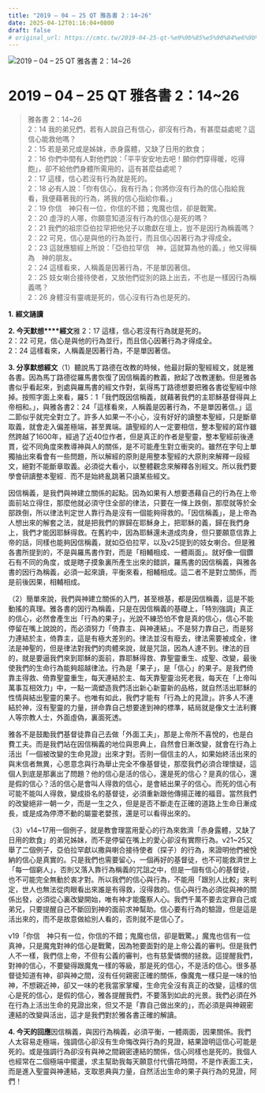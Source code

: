 ```yaml
---
title: "2019 – 04 – 25 QT 雅各書 2：14~26"
date: 2025-04-12T01:16:04+0800
draft: false
# original_url: https://cmtc.tw/2019-04-25-qt-%e9%9b%85%e5%90%84%e6%9b%b8-2%ef%bc%9a1426
---
```


![2019 – 04 – 25 QT 雅各書 2：14\~26](/images/qt.jpg   "2019 – 04 – 25 QT 雅各書 2：14\~26")

# 2019 – 04 – 25 QT 雅各書 2：14\~26

> 雅各書 2：14\~26  
> 2：14 我的弟兄們，若有人說自己有信心，卻沒有行為，有甚麼益處呢？這信心能救他嗎？  
> 2：15 若是弟兄或是姊妹，赤身露體，又缺了日用的飲食；  
> 2：16 你們中間有人對他們說：「平平安安地去吧！願你們穿得暖，吃得飽」，卻不給他們身體所需用的，這有甚麼益處呢？  
> 2：17 這樣，信心若沒有行為就是死的。  
> 2：18 必有人說：「你有信心，我有行為；你將你沒有行為的信心指給我看，我便藉著我的行為，將我的信心指給你看。」  
> 2：19 你信　神只有一位，你信的不錯；鬼魔也信，卻是戰驚。  
> 2：20 虛浮的人哪，你願意知道沒有行為的信心是死的嗎？  
> 2：21 我們的祖宗亞伯拉罕把他兒子以撒獻在壇上，豈不是因行為稱義嗎？  
> 2：22 可見，信心是與他的行為並行，而且信心因著行為才得成全。  
> 2：23 這就應驗經上所說：「亞伯拉罕信　神，這就算為他的義。」他又得稱為　神的朋友。  
> 2：24 這樣看來，人稱義是因著行為，不是單因著信。  
> 2：25 妓女喇合接待使者，又放他們從別的路上出去，不也是一樣因行為稱義嗎？  
> 2：26 身體沒有靈魂是死的，信心沒有行為也是死的。

**1.** **經文誦讀**

**2. 今天默想****經文**雅 2：17 這樣，信心若沒有行為就是死的。  
2：22 可見，信心是與他的行為並行，而且信心因著行為才得成全。  
2：24 這樣看來，人稱義是因著行為，不是單因著信。

**3. 分享默想經文**（1）聽說馬丁路德在改教的時候，他最討厭的聖經經文，就是雅各書。因為馬丁路德從羅馬書恢復了因信稱義的教義，掀起了改教運動。但是雅各書似乎看起來，到處與羅馬書的經文作對，氣得馬丁路德想要把雅各書從聖經中除掉。按照字面上來看，羅5：1「我們既因信稱義，就藉著我們的主耶穌基督得與上帝相和。」，與雅各書2：24「這樣看來，人稱義是因著行為，不是單因著信。」這二節似乎就完全對立了。許多人如果一不小心，沒有好好的讀整本聖經，只是斷章取義，就會走入偏差極端，甚至異端。讀聖經的人一定要相信，整本聖經的寫作雖然跨越了1600年，經過了近40位作者，但是真正的作者是聖靈，整本聖經前後連貫，從不同角度來教導神與人的關係，是不可能產生對立衝突的。雖然在字句上單獨抽出來看會有一些問題，所以解經的原則是用整本聖經的大原則來解釋一段經文，絕對不能斷章取義。必須從大看小，以整體觀念來解釋各別經文。所以我們要學會研讀整本聖經．而不是始終亂跳著只讀某些經文。

因信稱義，是我們與神建立關係的起點。因為如果有人想要憑藉自己的行為在上帝面前站立得住，那麼他就必須守住全部的律法，只要在一條上跌倒，那麼就等於全部跌倒，所以律法判定世人靠行為是沒有一個能夠得救的。「因信稱義」，是上帝為人想出來的解套之法，就是把我們的罪歸在耶穌身上，把耶穌的義，歸在我們身上，我們才能因耶穌得救。在舊約中，因為耶穌還未道成肉身，但只要願意信靠上帝的話，同樣也能夠因信稱義，就如亞伯拉罕，以及v25提到的妓女喇合。但是雅各書所提到的，不是與羅馬書作對，而是「相輔相成、一體兩面」。就好像一個鑽石有不同的角度，或是瞎子摸象裏所產生出來的錯誤，羅馬書的因信稱義，與雅各書的因行為稱義，必須一起來讀，平衡來看，相輔相成。這二者不是對立關係，而是前後因果，相輔相成。

（2）簡單來說，我們與神建立關係的入門，甚至根基，都是因信稱義，這是不能動搖的真理。雅各書的因行為稱義，只是在因信稱義的基礎上，「特別強調」真正的信心，必然會產生出「行為的果子」，光說不練恐怕不會是真的信心，信心不能停留在嘴上說說的，而必須努力「倚靠主、與神連結」。不是努力靠自己，而是努力連結於主，倚靠主，這是有極大差別的。律法並沒有廢去，律法需要被成全，律法是神聖的，但是律法對我們的肉體來說，就是咒詛，因為人達不到。律法的目的，就是要逼我們來到耶穌的面前，靠耶穌得救、靠聖靈重生、成聖、改變，最後使我們的生命行為能夠超越律法。行為是「果子」，是「信心」的果子。是我們倚靠主得救、倚靠聖靈重生，每天連結於主、每天靠聖靈治死老我，每天在「上帝叫萬事互相效力」中，一點一滴塑造我們活出新心新靈新的品格，就自然活出耶穌的性情與結出聖靈的果子。也唯有如此，我們才能有「行為上的見證」。許多人不連結於神，沒有聖靈的力量，拼命靠自己想要達到神的標準，結局就是像文士法利賽人等宗教人士，外面虛偽，裏面死透。

雅各不是鼓勵我們基督徒靠自己去做「外面工夫」，那是上帝所不喜悅的，也是白費工夫。而是我們站在因信稱義的地位與恩典上，自然會日漸改變，就會在行為上活出「一個被改變的生命見證」出來才對。否則一個信主的人，如果始終活出來的與末信者無異，心思意念與行為舉止完全不像基督徒，那麼我們必須合理懷疑，這個人到底是那裏出了問題？他的信心是活的信心，還是死的信心？是真的信心，還是假的信心？活的信心是會叫人得救的信心，是會結出果子的信心。而死的信心有可能不能叫人得救，變成掛名的基督徒，必須重新跟他傳揚正確的福音。當然我們的改變絕非一朝一夕，而是一生之久，但是是否不斷走在正確的道路上生命日漸成長，或是成為停滯不動的屬靈老嬰孩，還是可以看得出來的。

（3）v14\~17用一個例子，就是教會理當用愛心的行為來救濟「赤身露體，又缺了日用的飲食」的弟兄姊妹，而不是停留在嘴上的愛心卻沒有實際行為。v21\~25又舉了二個例子，亞伯拉罕獻以撒與喇合接待使者（探子）的行為，來證明他們被悅納的信心是真實的。只是我們也需要留心，一個再好的基督徒，也不可能救濟世上「每一個窮人」，否則又落入靠行為稱義的咒詛之中，但是一個有信心的基督徒，也不可能完全無動於衷才對。所以我們的信心與行為，不能用「跟別人比較」來判定，世人也無法從肉眼看出來誰是有得救，沒得救的。信心與行為必須從與神的關係出發，必須從心裏改變開始，唯有神才能鑑察人心。我們千萬不要去定罪自己或弟兄，只要提醒自己不斷回到神的面前求神幫助。信心要有行為的驗證，但是這是活出來的，而不是故意做給別人看的，否則就不是信心了。

v19「你信　神只有一位，你信的不錯；鬼魔也信，卻是戰驚。」魔鬼也信有一位真神，只是魔鬼對神的信心是戰驚，因為牠要面對的是上帝公義的審判。但是我們人不一樣，我們信上帝，不但有公義的審判，也有慈愛憐憫的拯救。這提醒我們，對神的信心，不要變得跟魔鬼一樣的等級，那是死的信心，不是活的信心。很多基督徒知道有神，卻與神之間，沒有任何親密正確的關係，像魔鬼一樣只是一味的怕神，不想親近神，卻又一味的老我當家掌權，生命完全沒有真正的改變，這樣的信心是死的信心，是假的信心，雅各提醒我們，不要落到如此的光景。我們必須在外在行為上活出生命的見證出來，但又不是「靠自己做出來的」，而必須是與神親密連結的改變與活出，這才是我們對於雅各書正確的解讀。

**4. 今天的回應**因信稱義，與因行為稱義，必須平衡，一體兩面，因果關係。我們人太容易走極端，強調信心卻沒有生命悔改與行為的見證，結果證明這信心可能是死的。或是強調行為卻沒有與神之間親密連結的關係，信心同樣也是死的。我個人也經常在二個極端中擺盪，求主幫助我每天願意付代價花時間，不是作表面工夫，而是進入聖靈與神連結，支取恩典與力量，自然活出生命的果子與行為的見證，阿們！